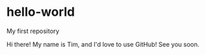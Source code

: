 # hello-world
My first repository

Hi there!
My name is Tim, and I'd love to use GitHub! See you soon.
